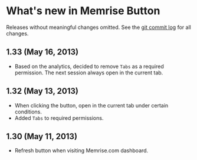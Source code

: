 # What's new in Memrise Button

Releases without meaningful changes omitted. See the [git commit
log](https://github.com/raneksi/memrise-chrome-ext/commits/master) for all
changes.

## 1.33 (May 16, 2013)

* Based on the analytics, decided to remove `Tabs` as a required permission.
  The next session always open in the current tab.

## 1.32 (May 13, 2013)

* When clicking the button, open in the current tab under certain conditions.
* Added `Tabs` to required permissions.

## 1.30 (May 11, 2013)

* Refresh button when visiting Memrise.com dashboard.
